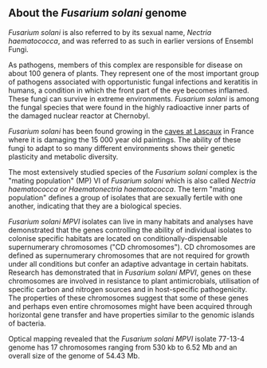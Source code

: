 About the *Fusarium solani* genome
----------------------------------

*Fusarium solani* is also referred to by its sexual name, *Nectria
haematococca*, and was referred to as such in earlier versions of
Ensembl Fungi.

As pathogens, members of this complex are responsible for disease on
about 100 genera of plants. They represent one of the most important
group of pathogens associated with opportunistic fungal infections and
keratitis in humans, a condition in which the front part of the eye
becomes inflamed. These fungi can survive in extreme environments.
*Fusarium solani* is among the fungal species that were found in the
highly radioactive inner parts of the damaged nuclear reactor at
Chernobyl.

*Fusarium solani* has been found growing in the [caves at
Lascaux](http://www.mycologia.org/cgi/content/abstract/99/4/526) in
France where it is damaging the 15 000 year old paintings. The ability
of these fungi to adapt to so many different environments shows their
genetic plasticity and metabolic diversity.

The most extensively studied species of the *Fusarium solani* complex is
the \"mating population\" (MP) VI of *Fusarium solani* which is also
called *Nectria haematococca* or *Haematonectria haematococca*. The term
\"mating population\" defines a group of isolates that are sexually
fertile with one another, indicating that they are a biological species.

*Fusarium solani MPVI* isolates can live in many habitats and analyses
have demonstrated that the genes controlling the ability of individual
isolates to colonise specific habitats are located on
conditionally-dispensable supernumerary chromosomes (\"CD
chromosomes\"). CD chromosomes are defined as supernumerary chromosomes
that are not required for growth under all conditions but confer an
adaptive advantage in certain habitats. Research has demonstrated that
in *Fusarium solani* *MPVI*, genes on these chromosomes are involved in
resistance to plant antimicrobials, utilisation of specific carbon and
nitrogen sources and in host-specific pathogenicity. The properties of
these chromosomes suggest that some of these genes and perhaps even
entire chromosomes might have been acquired through horizontal gene
transfer and have properties similar to the genomic islands of bacteria.

Optical mapping revealed that the *Fusarium solani MPVI* isolate 77-13-4
genome has 17 chromosomes ranging from 530 kb to 6.52 Mb and an overall
size of the genome of 54.43 Mb.
